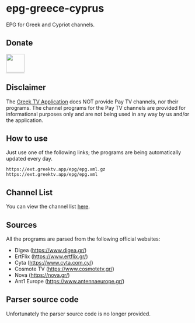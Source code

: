 # epg-greece-cyprus
EPG for Greek and Cypriot channels.

## Donate
<a href="https://ko-fi.com/greektvapp" target="_blank"><img src="https://github.com/GreekTVApp/epg-greece-cyprus/assets/30593419/be3f08da-3bf3-4070-a32b-55a4e18bbd1b" style="height: 50px !important;box-shadow: 0px 3px 2px 0px rgba(190, 190, 190, 0.5) !important;-webkit-box-shadow: 0px 3px 2px 0px rgba(190, 190, 190, 0.5) !important;" ></a>

## Disclaimer
The [Greek TV Application](https://greektv.app/) does NOT provide Pay TV channels, nor their programs. The channel programs for the Pay TV channels are provided for informational purposes only and are not being used in any way by us and/or the application.

## How to use
Just use one of the following links; the programs are being automatically updated every day.
```
https://ext.greektv.app/epg/epg.xml.gz
https://ext.greektv.app/epg/epg.xml
```

## Channel List
You can view the channel list [here](https://ext.greektv.app/epg/channel-list.txt).

## Sources
All the programs are parsed from the following official websites:
- Digea (https://www.digea.gr/)
- ErtFlix (https://www.ertflix.gr/)
- Cyta (https://www.cyta.com.cy/)
- Cosmote TV (https://www.cosmotetv.gr/)
- Nova (https://nova.gr/)
- Ant1 Europe (https://www.antennaeurope.gr/)

## Parser source code
Unfortunately the parser source code is no longer provided.
